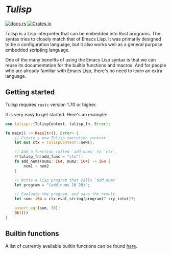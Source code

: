 # _Tulisp_

[<img alt="docs.rs" src="https://img.shields.io/docsrs/tulisp">](https://docs.rs/tulisp/latest/tulisp/)
[<img alt="Crates.io" src="https://img.shields.io/crates/v/tulisp">](https://crates.io/crates/tulisp)

Tulisp is a Lisp interpreter that can be embedded into Rust programs.  The
syntax tries to closely match that of Emacs Lisp.  It was primarily designed to
be a configuration language, but it also works well as a general purpose
embedded scripting language.

One of the many benefits of using the Emacs Lisp syntax is that we can reuse its
documentation for the builtin functions and macros.  And for people who are
already familiar with Emacs Lisp, there's no need to learn an extra language.

## Getting started

Tulisp requires `rustc` version 1.70 or higher.

It is very easy to get started.  Here's an example:

  ```rust
  use tulisp::{TulispContext, tulisp_fn, Error};

  fn main() -> Result<(), Error> {
      // Create a new Tulisp execution context.
      let mut ctx = TulispContext::new();

      // Add a function called `add_nums` to `ctx`.
      #[tulisp_fn(add_func = "ctx")]
      fn add_nums(num1: i64, num2: i64) -> i64 {
          num1 + num2
      }

      // Write a lisp program that calls `add_nums`
      let program = "(add_nums 10 20)";

      // Evaluate the program, and save the result.
      let sum: i64 = ctx.eval_string(program)?.try_into()?;

      assert_eq!(sum, 30);
      Ok(())
  }
  ```

## Builtin functions

A list of currently available builtin functions can be found [here](https://docs.rs/tulisp/latest/tulisp/builtin).
